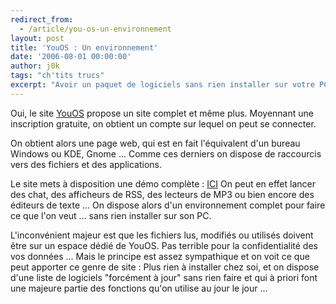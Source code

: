 ```yaml
---
redirect_from:
  - /article/you-os-un-environnement
layout: post
title: 'YouOS : Un environnement'
date: '2006-08-01 00:00:00'
author: j0k
tags: "ch'tits trucs"
excerpt: "Avoir un paquet de logiciels sans rien installer sur votre PC ? \nOui, c'est possible grâce à YouOS."
---
```


Oui, le site [YouOS](https://www.youos.com/) propose un site complet et même plus.   Moyennant une inscription gratuite, on obtient un compte sur lequel on peut se connecter.

  On obtient alors une page web, qui est en fait l'équivalent d'un bureau Windows ou KDE, Gnome ...
 Comme ces derniers on dispose de raccourcis vers des fichiers et des applications.

  Le site mets à disposition une démo complète : [ICI](http://www.youos.com/html/index.html?mode=demo)
  On peut en effet lancer des chat, des afficheurs de RSS, des lecteurs de MP3 ou bien encore des éditeurs de texte ...
  On dispose alors d'un environnement complet pour faire ce que l'on veut ... sans rien installer sur son PC.

  L'inconvénient majeur est que les fichiers lus, modifiés ou utilisés doivent être sur un espace dédié de YouOS.
 Pas terrible pour la confidentialité des vos données ...
  Mais le principe est assez sympathique et on voit ce que peut apporter ce genre de site :
 Plus rien à installer chez soi, et on dispose d'une liste de logiciels "forcément à jour" sans rien faire et qui à priori font une majeure partie des fonctions qu'on utilise au jour le jour ...

